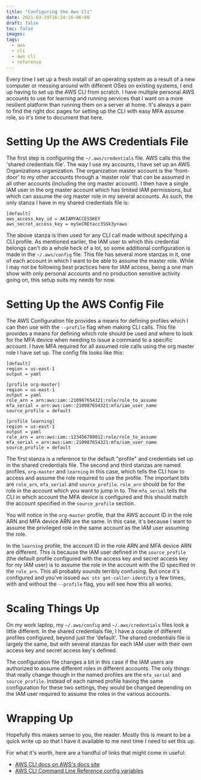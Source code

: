 ```yaml
---
title: "Configuring the Aws Cli"
date: 2021-03-29T16:24:16-06:00
draft: false
toc: false
images:
tags:
  - aws
  - cli
  - aws cli
  - reference
---
```


Every time I set up a fresh install of an operating system as a result of a new computer or messing around with different OSes on existing systems, I end up having to set up the AWS CLI from scratch. I have multiple personal AWS accounts to use for learning and running services that I want on a more resilient platform than running them on a server at home. It's always a pain to find the right doc pages for setting up the CLI with easy MFA assume role, so it's time to document that here.

# Setting Up the AWS Credentials File
The first step is configuring the `~/.aws/credentials` file. AWS calls this the 'shared credentials file'. The way I use my accounts, I have set up an AWS Organizations organization. The organization master account is the 'front-door' to my other accounts through a 'master role' that can be assumed in all other accounts (including the org master account). I then have a single IAM user in the org master account which has limited IAM permissions, but which can assume the org master role in my several accounts. As such, the only stanza I have in my shared credentials file is:

    [default]
    aws_access_key_id = AKIAMYACCESSKEY
    aws_secret_access_key = mySeCREtacc3SSk3y+aws

The above stanza is then used for any CLI call made without specifying a CLI profile. As mentioned earlier, the IAM user to which this credential belongs can't do a whole heck of a lot, so some additional configuration is made in the `~/.aws/config` file. This file has several more stanzas in it, one of each account in which I want to be able to assume the master role. While I may not be following best practices here for IAM access, being a one man show with only personal accounts and no production sensitive activity going on, this setup suits my needs for now.

# Setting Up the AWS Config File
The AWS Configuration file provides a means for defining profiles which I can then use with the `--profile` flag when making CLI calls. This file provides a means for defining which role should be used and where to look for the MFA device when needing to issue a command to a specific account. I have MFA required for all assumed role calls using the org master role I have set up. The config file looks like this:

    [default]
    region = us-east-1
    output = yaml

    [profile org-master]
    region = us-east-1
    output = yaml
    role_arn = arn:aws:iam::210987654321:role/role_to_assume
    mfa_serial = arn:aws:iam::210987654321:mfa/iam_user_name
    source_profile = default

    [profile learning]
    region = us-east-1
    output = yaml
    role_arn = arn:aws:iam::123456789012:role/role_to_assume
    mfa_serial = arn:aws:iam::210987654321:mfa/iam_user_name
    source_profile = default

The first stanza is a reference to the default "profile" and credentials set up in the shared credentials file. The second and third stanzas are named profiles, `org-master` and `learning` in this case, which tells the CLI how to access and assume the role required to use the profile. The important bits are `role_arn`, `mfa_serial` and `source_profile`. `role_arn` should be for the role in the account which you want to jump in to. The `mfa_serial` tells the CLI in which account the MFA device is configured and this should match the account specified in the `source_profile` section.

You will notice in the `org-master` profile, that the AWS account ID in the role ARN and MFA device ARN are the same. In this case, it's because I want to assume the privileged role in the same account as the IAM user assuming the role.

In the `learning` profile, the account ID in the role ARN and MFA device ARN are different. This is because the IAM user defined in the `source_profile` (the default profile configured with the access key and secret access key for my IAM user) is to assume the role in the account with the ID specified in the `role_arn`. This all probably sounds terribly confusing. But once it's configured and you've issued `aws sts get-caller-identity` a few times, with and without the `--profile` flag, you will see how this all works.

# Scaling Things Up
On my work laptop, my `~/.aws/config` and `~/.aws/credentials` files look a little different. In the shared credentials file, I have a couple of different profiles configured, beyond just the 'default'. The shared credentials file is largely the same, but with several stanzas for each IAM user with their own access key and secret access key's defined.

The configuration file changes a bit in this case if the IAM users are authorized to assume different roles in different accounts. The only things that really change though in the named profiles are the `mfa_serial` and `source_profile`. Instead of each named profile having the same configuration for these two settings, they would be changed depending on the IAM user required to assume the roles in the various accounts.

# Wrapping Up
Hopefully this makes sense to you, the reader. Mostly this is meant to be a quick write up so that I have it available to me next time I need to set this up.

For what it's worth, here are a handful of links that might come in useful:

- [AWS CLI docs on AWS's docs site](https://docs.aws.amazon.com/cli/latest/userguide/cli-chap-configure.html)
- [AWS CLI Command Line Reference config variables](https://awscli.amazonaws.com/v2/documentation/api/latest/topic/config-vars.html)